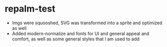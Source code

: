 # repalm-test

- Imgs were squooshed, SVG was transformed into a sprite and optimized as well
- Added modern-normalize and fonts for UI and general appeal and comfort, as well as some general styles that I am used to add
